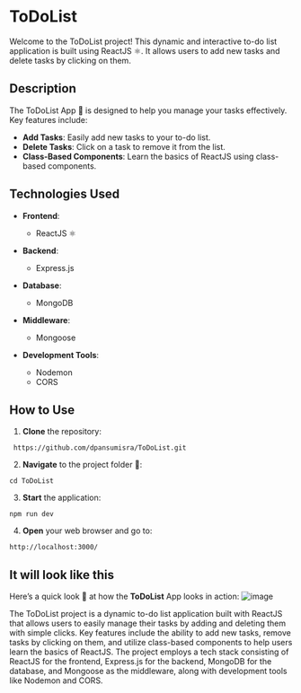 # ToDoList

Welcome to the ToDoList project! This dynamic and interactive to-do list application is built using ReactJS ⚛️. It allows users to add new tasks and delete tasks by clicking on them.

## Description

The ToDoList App 📝 is designed to help you manage your tasks effectively. Key features include:

- **Add Tasks**: Easily add new tasks to your to-do list.
- **Delete Tasks**: Click on a task to remove it from the list.
- **Class-Based Components**: Learn the basics of ReactJS using class-based components.

## Technologies Used

- **Frontend**: 
  - ReactJS ⚛️
  
- **Backend**: 
  - Express.js
  
- **Database**: 
  - MongoDB
  
- **Middleware**: 
  - Mongoose
  
- **Development Tools**: 
  - Nodemon
  - CORS

## How to Use
  1. **Clone**  the repository:
```
 https://github.com/dpansumisra/ToDoList.git   
  ```
2. **Navigate**  to the project folder 📂:
```
cd ToDoList
```
3. **Start** the application:
```
npm run dev
```
4. **Open** your web browser and go to:
```
http://localhost:3000/
```
## It will look like this
Here’s a quick look 👀 at how the **ToDoList** App looks in action:
![image](https://github.com/user-attachments/assets/b7c442df-6b68-4cf3-8504-ccca0caef5b1)

The ToDoList project is a dynamic to-do list application built with ReactJS that allows users to easily manage their tasks by adding and deleting them with simple clicks. Key features include the ability to add new tasks, remove tasks by clicking on them, and utilize class-based components to help users learn the basics of ReactJS. The project employs a tech stack consisting of ReactJS for the frontend, Express.js for the backend, MongoDB for the database, and Mongoose as the middleware, along with development tools like Nodemon and CORS.


